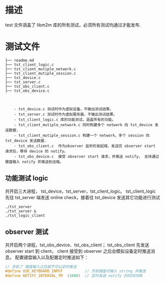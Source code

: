 # 描述
test 文件涵盖了 libm2m 库的所有测试，必须所有测试均通过才能发布.
# 测试文件

```shell
├── readme.md
├── tst_client_logic.c
├── tst_client_mutiple_network.c
├── tst_client_mutiple_session.c
├── tst_device.c
├── tst_server.c
├── tst_obs_client.c
├── tst_obs_device.c



    - tst_device.c 测试时作为虚拟设备，不输出测试结果。
    - tst_server.c 测试时作为虚拟服务器，不输出测试结果。
    - tst_client_logic.c 库的功能测试，涵盖所有的功能。
    - tst_client_mutiple_network.c 同时构建多个 network 向 tst_device 发送数据.
    - tst_client_mutiple_session.c 构建一个 network，多个 session 向 tst_device 发送数据.
    - tst_obs_client.c  作为observer 监听的发起端，发送完 observer start 请求后，等待 device 的 notify。 
    - tst_obs_device.c  接受 observer start 请求，并推送 notify， 支持通过键盘输入 notify 并推送到远端。

```

## 功能测试 logic
共开启三大进程， tst_device，tst_server，tst_client_logic。 tst_client_logic 先往 tst_server 端发送 online check，接着往 tst_device 发送其它功能进行测试
```shell
./tst_server 
./tst_server &
./tst_logic_client

```

## observer  测试
共开启两个进程，tst_obs_device、tst_obs_client； tst_obs_client 先发送 observer start 到 client， client 接受到 observer 之后会模拟设备定时推送消息。
配置键盘输入以及配置定时推送如下：

```c
// 开启了 键盘输入之后就不可以定时推送
#define USE_KEYBOARD_INPUT	        // 开启键盘可输入 string 并推送
#define NOTIFY_INTERVAL_TM 	(1000)  // 定时发送 notify 的时间间隔
```

